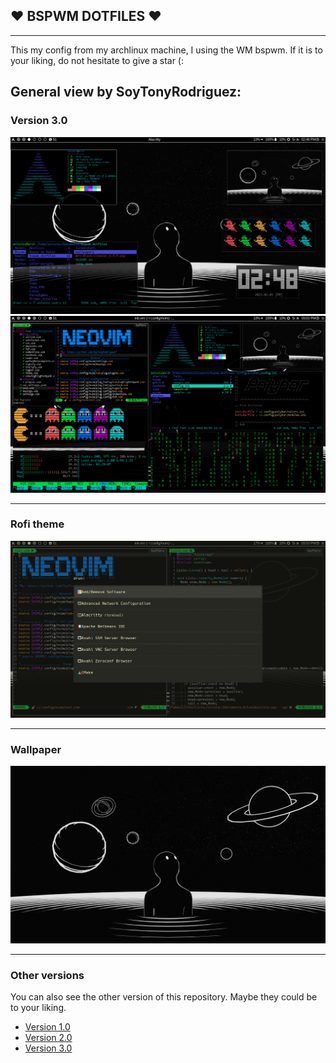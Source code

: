 ##  &hearts; BSPWM DOTFILES &hearts; 
---
This my config from my archlinux machine, I using the WM bspwm.
If it is to your liking, do not hesitate to give a star (:

## General view by SoyTonyRodriguez:
### Version 3.0
![](https://raw.githubusercontent.com/SoyTonyRodriguez/bspwm_dotfiles/master/screenshots/floating.png)
![](https://raw.githubusercontent.com/SoyTonyRodriguez/bspwm_dotfiles/master/screenshots/bspwm.png)

-------------
### Rofi theme
![](https://raw.githubusercontent.com/SoyTonyRodriguez/bspwm_dotfiles/master/screenshots/New_Rofi.png)

-------------
### Wallpaper
![](https://raw.githubusercontent.com/SoyTonyRodriguez/bspwm_dotfiles/master/wallpapers/Current_Wallpaper.jpg)

-------------
### Other versions
You can also see the other version of this repository. Maybe they could be to your liking.
- [Version 1.0](https://github.com/SoyTonyRodriguez/bspwm_dotfiles/tree/Version1.0)
- [Version 2.0](https://github.com/SoyTonyRodriguez/bspwm_dotfiles/tree/Version2.0)
- [Version 3.0](https://github.com/SoyTonyRodriguez/bspwm_dotfiles)
